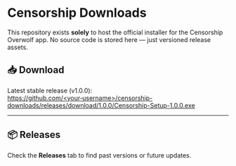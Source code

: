 # Censorship Downloads

This repository exists **solely** to host the official installer for the Censorship Overwolf app. No source code is stored here — just versioned release assets.

## 📥 Download

Latest stable release (v1.0.0):  
[https://github.com/<your‑username>/censorship-downloads/releases/download/1.0.0/Censorship-Setup-1.0.0.exe](https://github.com/atfbcs/censorship-download/releases/download/1.0.0/Censorship-Setup-1.0.0.exe)

---

## 📦 Releases

Check the **Releases** tab to find past versions or future updates.

